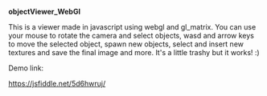 **objectViewer_WebGl**

This is a viewer made in javascript using webgl and gl_matrix. You can use your mouse to rotate the camera and select objects, wasd and arrow keys to move the selected object, spawn new objects, select and insert new textures and save the final image and more.
It's a little trashy but it works! :)

Demo link:

https://jsfiddle.net/5d6hwruj/